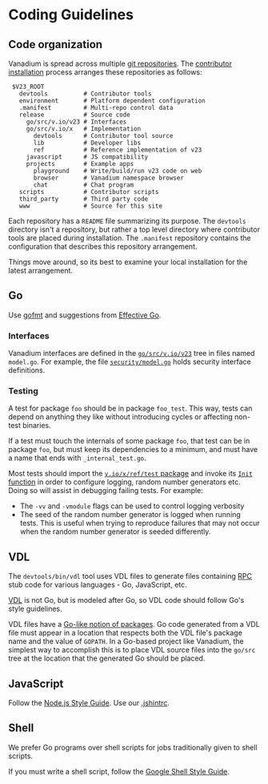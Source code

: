 # Coding Guidelines

## Code organization

Vanadium is spread across multiple [git repositories]. The [contributor
installation] process arranges these repositories as follows:

```
 $V23_ROOT
   devtools          # Contributor tools
   environment       # Platform dependent configuration
   .manifest         # Multi-repo control data
   release           # Source code
     go/src/v.io/v23 # Interfaces
     go/src/v.io/x   # Implementation
       devtools      # Contributor tool source
       lib           # Developer libs
       ref           # Reference implementation of v23
     javascript      # JS compatibility
     projects        # Example apps
       playground    # Write/build/run v23 code on web
       browser       # Vanadium namespace browser
       chat          # Chat program
   scripts           # Contributor scripts
   third_party       # Third party code
   www               # Source for this site
```

Each repository has a `README` file summarizing its purpose. The `devtools`
directory isn't a repository, but rather a top level directory where
contributor tools are placed during installation. The `.manifest` repository
contains the configuration that describes this repository arrangement.

Things move around, so its best to examine your local installation for
the latest arrangement.

  <!--
    Suggestions for how to name things (hyphens vs underscores).
    Using optional arguments - variadics/varargs vs Options objects.
  -->

## Go

Use [gofmt] and suggestions from [Effective Go].

### Interfaces

Vanadium interfaces are defined in the [`go/src/v.io/v23`][v23 code]
tree in files named `model.go`.  For example, the file
[`security/model.go`][security model] holds security interface
definitions.

### Testing

A test for package `foo` should be in package `foo_test`. This way, tests can
depend on anything they like without introducing cycles or affecting non-test
binaries.

If a test must touch the internals of some package `foo`, that test can be in
package `foo`, but must keep its dependencies to a minimum, and must have a name
that ends with `_internal_test.go`.

Most tests should import the [`v.io/x/ref/test` package][test package]
and invoke its [`Init` function][test init] in order to configure
logging, random number generators etc. Doing so will assist in
debugging failing tests. For example:

  * The `-vv` and `-vmodule` flags can be used to control logging verbosity
  * The seed of the random number generator is logged when running tests. This
    is useful when trying to reproduce failures that may not occur when the
    random number generator is seeded differently.

  <!-- explain modules, expect, timekeeper? -->
  <!--
    Describe dependency management (apis vs. impls,
    what can depend on what).
  -->

## VDL

The `devtools/bin/vdl` tool uses VDL files to generate files
containing [RPC] stub code for various languages - Go, JavaScript,
etc.

[VDL] is not Go, but is modeled after Go, so VDL code should follow
Go's style guidelines.

VDL files have a [Go-like notion of packages][packages].  Go code
generated from a VDL file must appear in a location that respects both
the VDL file's package name and the value of `GOPATH`.  In a Go-based
project like Vanadium, the simplest way to accomplish this is to place
VDL source files into the `go/src` tree at the location that the
generated Go should be placed.

## JavaScript

Follow the [Node.js Style Guide]. Use our [.jshintrc].

 <!-- Documentation generation - jsdoc -->

## Shell

We prefer Go programs over shell scripts for jobs traditionally given
to shell scripts.

If you must write a shell script, follow the
[Google Shell Style Guide].

[.jshintrc]: https://github.com/vanadium/js/blob/master/.jshintrc
[Effective Go]: http://golang.org/doc/effective_go.html
[Google Shell Style Guide]: https://google-styleguide.googlecode.com/svn/trunk/shell.xml
[Node.js Style Guide]: https://github.com/felixge/node-style-guide
[RPC]: ../glossary.md#remote-procedure-call-rpc-
[VDL]: ../glossary.md#vandium-definition-language-vdl-
[brad talk]: http://talks.golang.org/2014/gocon-tokyo.slide#36
[contributor installation]: contributing.md#repositories
[git repositories]: https://github.com/vanadium
[gofmt]: https://golang.org/cmd/gofmt/
[packages]: https://golang.org/doc/code.html#PackagePaths
[v23 code]: https://github.com/vanadium/go.v23
[security model]: https://github.com/vanadium/go.v23/blob/master/security/model.go
[test package]: https://github.com/vanadium/go.ref/tree/master/test
[test init]: https://github.com/vanadium/go.ref/blob/master/test/init.go
